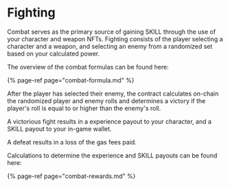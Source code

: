 # Fighting

Combat serves as the primary source of gaining SKILL through the use of your character and weapon NFTs. Fighting consists of the player selecting a character and a weapon, and selecting an enemy from a randomized set based on your calculated power.

The overview of the combat formulas can be found here:

{% page-ref page="combat-formula.md" %}

After the player has selected their enemy, the contract calculates on-chain the randomized player and enemy rolls and determines a victory if the player's roll is equal to or higher than the enemy's roll.

A victorious fight results in a experience payout to your character, and a SKILL payout to your in-game wallet.

A defeat results in a loss of the gas fees paid.

Calculations to determine the experience and SKILL payouts can be found here:

{% page-ref page="combat-rewards.md" %}

